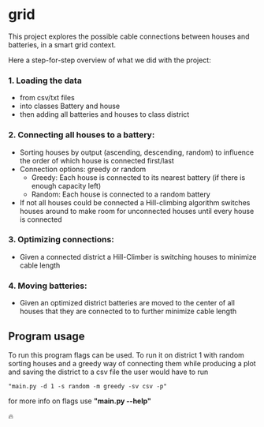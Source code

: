 # grid
This project explores the possible cable connections between houses and batteries, in a smart grid context.

Here a step-for-step overview of what we did with the project:
### 1. Loading the data
  - from csv/txt files
  - into classes Battery and house
  - then adding all batteries and houses to class district
### 2. Connecting all houses to a battery:
  - Sorting houses by output (ascending, descending, random) to influence the order of which house is connected first/last
  - Connection options: greedy or random
     - Greedy: Each house is connected to its nearest battery (if there is enough capacity left)
      - Random: Each house is connected to a random battery
  - If not all houses could be connected a Hill-climbing algorithm switches houses around to make room for unconnected houses until every house is connected
### 3. Optimizing connections:
- Given a connected district a Hill-Climber is switching houses to minimize cable length
### 4. Moving batteries:
- Given an optimized district batteries are moved to the center of all houses that they are connected to to further minimize cable length

## Program usage
To run this program flags can be used. To run it on district 1 with random sorting houses and a greedy way of connecting them while producing a plot and saving the district to a csv file the user would have to run

    "main.py -d 1 -s random -m greedy -sv csv -p"

for more info on flags use **"main.py --help"**

:fire:
